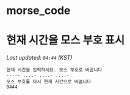 # morse_code
# 현재 시간을 모스 부호 표시
<!-- MORSE_TIME_START -->
_Last updated: `04:44` (KST)_

```
현재 시간을 입력하세요. 모스 부호로 바꿉니다
----- ....- ....- ....-
모스 부호를 다시 현재 시간으로 바꿉니다
0444
```
<!-- MORSE_TIME_END -->
